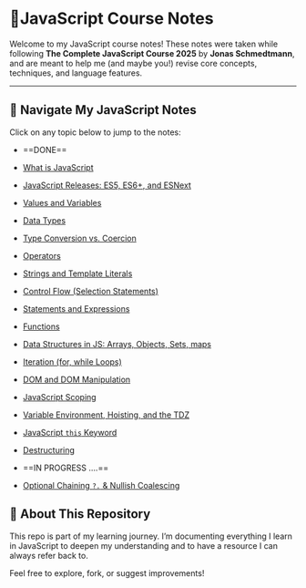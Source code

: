 # 📘JavaScript Course Notes

Welcome to my JavaScript course notes! These notes were taken while following **The Complete JavaScript Course 2025** by **Jonas Schmedtmann**, and are meant to help me (and maybe you!) revise core concepts, techniques, and language features.

---

## 📂 Navigate My JavaScript Notes

Click on any topic below to jump to the notes:

- ==DONE==
- [What is JavaScript](./notes/Intro/What%20is%20JavaScript.md)
- [JavaScript Releases: ES5, ES6+, and ESNext](./notes/EcamScript/JavaScript%20Versions%20Overview.md)
- [Values and Variables](./notes/values%20and%20variables/Variables%20in%20JavaScript.md)
- [Data Types](./notes/Data%20Types/Javascript%20Data%20Types.md)
- [Type Conversion vs. Coercion](./notes/type%20conversion,%20coercion/Type%20Conversion%20Vs.%20Type%20Coercion.md)
- [Operators](./notes/operators/operators%20in%20JavaScript.md)
- [Strings and Template Literals](./notes/strings%20and%20template%20literals/Strings%20and%20Template%20Literals.md)
- [Control Flow (Selection Statements)](<./notes/control%20flow/Control%20Flow%20(Selection%20Statements).md>)
- [Statements and Expressions](./notes/statements%20and%20expressions/Statements%20and%20Expressions.md)
- [Functions](./notes//functions/Functions%20in%20JavaScript.md)
- [Data Structures in JS: Arrays, Objects, Sets, maps](./notes/Data%20Structures%20in%20JS/0-%20Built-in%20Data%20Structures%20in%20JS.md)
- [Iteration (for, while Loops)](./notes/Iteration/for,%20while%20loops.md)
- [DOM and DOM Manipulation](./notes/DOM/DOM.md)
- [JavaScript Scoping](./notes/JS%20Scoping/Scoping.md)
- [Variable Environment, Hoisting, and the TDZ](../JavaScript/notes/hoisting/Variable%20Environment%20Hoisting%20and%20The%20TDZ.md)
- [JavaScript `this` Keyword](./this%20Keyword.md)
- [Destructuring](./Destructuring.md)

- ==IN PROGRESS ....==

- [Optional Chaining `?.` & Nullish Coalescing](./Optional%20Chaining%20and%20Nullish.md)

## 📌 About This Repository

This repo is part of my learning journey. I’m documenting everything I learn in JavaScript to deepen my understanding and to have a resource I can always refer back to.

Feel free to explore, fork, or suggest improvements!
